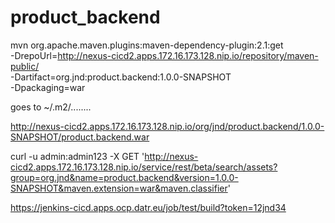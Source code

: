 # product_backend

mvn org.apache.maven.plugins:maven-dependency-plugin:2.1:get \
    -DrepoUrl=http://nexus-cicd2.apps.172.16.173.128.nip.io/repository/maven-public/ \
    -Dartifact=org.jnd:product.backend:1.0.0-SNAPSHOT \
    -Dpackaging=war 
    
 goes to ~/.m2/........ 
 
 http://nexus-cicd2.apps.172.16.173.128.nip.io/org/jnd/product.backend/1.0.0-SNAPSHOT/product.backend.war  
 
 curl -u admin:admin123 -X GET 'http://nexus-cicd2.apps.172.16.173.128.nip.io/service/rest/beta/search/assets?group=org.jnd&name=product.backend&version=1.0.0-SNAPSHOT&maven.extension=war&maven.classifier'

https://jenkins-cicd.apps.ocp.datr.eu/job/test/build?token=12jnd34
